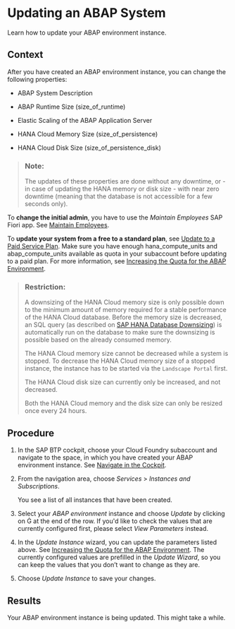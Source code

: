<!-- loio7890ffa8a7274ac1852b37ede5b773d1 -->

<link rel="stylesheet" type="text/css" href="../css/sap-icons.css"/>

# Updating an ABAP System

Learn how to update your ABAP environment instance.



## Context

After you have created an ABAP environment instance, you can change the following properties:

-   ABAP System Description

-   ABAP Runtime Size \(size\_of\_runtime\)

-   Elastic Scaling of the ABAP Application Server

-   HANA Cloud Memory Size \(size\_of\_persistence\)

-   HANA Cloud Disk Size \(size\_of\_persistence\_disk\)


> ### Note:  
> The updates of these properties are done without any downtime, or - in case of updating the HANA memory or disk size - with near zero downtime \(meaning that the database is not accessible for a few seconds only\).

To **change the initial admin**, you have to use the *Maintain Employees* SAP Fiori app. See [Maintain Employees](../50-administration-and-ops/maintain-employees-e882b0f.md).

To **update your system from a free to a standard plan**, see [Update to a Paid Service Plan](https://help.sap.com/docs/btp/sap-business-technology-platform/using-free-service-plans?version=Cloud#update-to-a-paid-service-plan). Make sure you have enough hana\_compute\_units and abap\_compute\_units available as quota in your subaccount before updating to a paid plan. For more information, see [Increasing the Quota for the ABAP Environment](increasing-the-quota-for-the-abap-environment-c40cb18.md).

> ### Restriction:  
> A downsizing of the HANA Cloud memory size is only possible down to the minimum amount of memory required for a stable performance of the HANA Cloud database. Before the memory size is decreased, an SQL query \(as described on [SAP HANA Database Downsizing](https://help.sap.com/docs/hana-cloud/sap-hana-cloud-administration-guide/sap-hana-database-downsizing)\) is automatically run on the database to make sure the downsizing is possible based on the already consumed memory.
> 
> The HANA Cloud memory size cannot be decreased while a system is stopped. To decrease the HANA Cloud memory size of a stopped instance, the instance has to be started via the `Landscape Portal` first.
> 
> The HANA Cloud disk size can currently only be increased, and not decreased.
> 
> Both the HANA Cloud memory and the disk size can only be resized once every 24 hours.



## Procedure

1.  In the SAP BTP cockpit, choose your Cloud Foundry subaccount and navigate to the space, in which you have created your ABAP environment instance. See [Navigate in the Cockpit](https://help.sap.com/products/BTP/65de2977205c403bbc107264b8eccf4b/0874895f1f78459f9517da55a11ffebd.html).

2.  From the navigation area, choose *Services* \> *Instances and Subscriptions*.

    You see a list of all instances that have been created.

3.  Select your *ABAP environment* instance and choose *Update* by clicking on <span class="SAP-icons-V5"></span> at the end of the row. If you'd like to check the values that are currently configured first, please select *View Parameters* instead.

4.  In the *Update Instance* wizard, you can update the parameters listed above. See [Increasing the Quota for the ABAP Environment](increasing-the-quota-for-the-abap-environment-c40cb18.md). The currently configured values are prefilled in the *Update Wizard*, so you can keep the values that you don’t want to change as they are.

5.  Choose *Update Instance* to save your changes.




<a name="loio7890ffa8a7274ac1852b37ede5b773d1__result_zgb_jqd_q4b"/>

## Results

Your ABAP environment instance is being updated. This might take a while.

